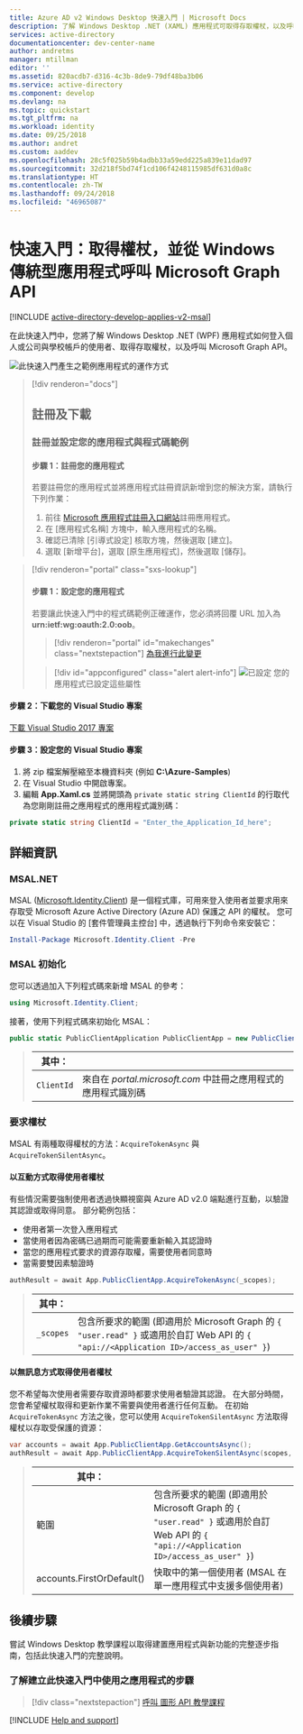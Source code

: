 ```yaml
---
title: Azure AD v2 Windows Desktop 快速入門 | Microsoft Docs
description: 了解 Windows Desktop .NET (XAML) 應用程式可取得存取權杖，以及呼叫受 Azure Active Directory v2.0 端點保護之 API 的方法
services: active-directory
documentationcenter: dev-center-name
author: andretms
manager: mtillman
editor: ''
ms.assetid: 820acdb7-d316-4c3b-8de9-79df48ba3b06
ms.service: active-directory
ms.component: develop
ms.devlang: na
ms.topic: quickstart
ms.tgt_pltfrm: na
ms.workload: identity
ms.date: 09/25/2018
ms.author: andret
ms.custom: aaddev
ms.openlocfilehash: 28c5f025b59b4adbb33a59edd225a839e11dad97
ms.sourcegitcommit: 32d218f5bd74f1cd106f4248115985df631d0a8c
ms.translationtype: HT
ms.contentlocale: zh-TW
ms.lasthandoff: 09/24/2018
ms.locfileid: "46965087"
---
```

# <a name="quickstart-acquire-a-token-and-call-microsoft-graph-api-from-a-windows-desktop-app"></a>快速入門：取得權杖，並從 Windows 傳統型應用程式呼叫 Microsoft Graph API

[!INCLUDE [active-directory-develop-applies-v2-msal](../../../includes/active-directory-develop-applies-v2-msal.md)]

在此快速入門中，您將了解 Windows Desktop .NET (WPF) 應用程式如何登入個人或公司與學校帳戶的使用者、取得存取權杖，以及呼叫 Microsoft Graph API。

![此快速入門產生之範例應用程式的運作方式](media/quickstart-v2-windows-desktop/windesktop-intro.png)

> [!div renderon="docs"]
> ## <a name="register-and-download"></a>註冊及下載
> ### <a name="register-and-configure-your-application-and-code-sample"></a>註冊並設定您的應用程式與程式碼範例
> #### <a name="step-1-register-your-application"></a>步驟 1：註冊您的應用程式
> 若要註冊您的應用程式並將應用程式註冊資訊新增到您的解決方案，請執行下列作業：
> 1. 前往 [Microsoft 應用程式註冊入口網站](https://apps.dev.microsoft.com/portal/register-app)註冊應用程式。
> 1. 在 [應用程式名稱] 方塊中，輸入應用程式的名稱。
> 1. 確認已清除 [引導式設定] 核取方塊，然後選取 [建立]。
> 1. 選取 [新增平台]，選取 [原生應用程式]，然後選取 [儲存]。

> [!div renderon="portal" class="sxs-lookup"]
> #### <a name="step-1-configure-your-application"></a>步驟 1：設定您的應用程式
> 若要讓此快速入門中的程式碼範例正確運作，您必須將回覆 URL 加入為 **urn:ietf:wg:oauth:2.0:oob**。
> > [!div renderon="portal" id="makechanges" class="nextstepaction"]
> > [為我進行此變更]()
>
> > [!div id="appconfigured" class="alert alert-info"]
> > ![已設定](media/quickstart-v2-windows-desktop/green-check.png) 您的應用程式已設定這些屬性

#### <a name="step-2-download-your-visual-studio-project"></a>步驟 2：下載您的 Visual Studio 專案

[下載 Visual Studio 2017 專案](https://github.com/Azure-Samples/active-directory-dotnet-desktop-msgraph-v2/archive/master.zip)

#### <a name="step-3-configure-your-visual-studio-project"></a>步驟 3：設定您的 Visual Studio 專案

1. 將 zip 檔案解壓縮至本機資料夾 (例如 **C:\Azure-Samples**)
1. 在 Visual Studio 中開啟專案。
1. 編輯 **App.Xaml.cs** 並將開頭為 `private static string ClientId` 的行取代為您剛剛註冊之應用程式的應用程式識別碼：

```csharp
private static string ClientId = "Enter_the_Application_Id_here";
```

## <a name="more-information"></a>詳細資訊

### <a name="msalnet"></a>MSAL.NET

MSAL ([Microsoft.Identity.Client](https://www.nuget.org/packages/Microsoft.Identity.Client)) 是一個程式庫，可用來登入使用者並要求用來存取受 Microsoft Azure Active Directory (Azure AD) 保護之 API 的權杖。 您可以在 Visual Studio 的 [套件管理員主控台] 中，透過執行下列命令來安裝它：

```powershell
Install-Package Microsoft.Identity.Client -Pre
```

### <a name="msal-initialization"></a>MSAL 初始化

您可以透過加入下列程式碼來新增 MSAL 的參考：

```csharp
using Microsoft.Identity.Client;
```

接著，使用下列程式碼來初始化 MSAL：

```csharp
public static PublicClientApplication PublicClientApp = new PublicClientApplication(ClientId);
```

> |其中： ||
> |---------|---------|
> | `ClientId` | 來自在 *portal.microsoft.com* 中註冊之應用程式的應用程式識別碼 |

### <a name="requesting-tokens"></a>要求權杖

MSAL 有兩種取得權杖的方法：`AcquireTokenAsync` 與 `AcquireTokenSilentAsync`。

#### <a name="get-a-user-token-interactively"></a>以互動方式取得使用者權杖

有些情況需要強制使用者透過快顯視窗與 Azure AD v2.0 端點進行互動，以驗證其認證或取得同意。 部分範例包括：

- 使用者第一次登入應用程式
- 當使用者因為密碼已過期而可能需要重新輸入其認證時
- 當您的應用程式要求的資源存取權，需要使用者同意時
- 當需要雙因素驗證時

```csharp
authResult = await App.PublicClientApp.AcquireTokenAsync(_scopes);
```

> |其中：||
> |---------|---------|
> | `_scopes` | 包含所要求的範圍 (即適用於 Microsoft Graph 的 `{ "user.read" }` 或適用於自訂 Web API 的 `{ "api://<Application ID>/access_as_user" }`) |

#### <a name="get-a-user-token-silently"></a>以無訊息方式取得使用者權杖

您不希望每次使用者需要存取資源時都要求使用者驗證其認證。 在大部分時間，您會希望權杖取得和更新作業不需要與使用者進行任何互動。 在初始 `AcquireTokenAsync` 方法之後，您可以使用 `AcquireTokenSilentAsync` 方法取得權杖以存取受保護的資源：

```csharp
var accounts = await App.PublicClientApp.GetAccountsAsync();
authResult = await App.PublicClientApp.AcquireTokenSilentAsync(scopes, accounts.FirstOrDefault());
```

> |其中： ||
> |---------|---------|
> |範圍 | 包含所要求的範圍 (即適用於 Microsoft Graph 的 `{ "user.read" }` 或適用於自訂 Web API 的 `{ "api://<Application ID>/access_as_user" }`) |
> |accounts.FirstOrDefault() | 快取中的第一個使用者 (MSAL 在單一應用程式中支援多個使用者) |

## <a name="next-steps"></a>後續步驟

嘗試 Windows Desktop 教學課程以取得建置應用程式與新功能的完整逐步指南，包括此快速入門的完整說明。

### <a name="learn-the-steps-to-create-the-application-used-in-this-quickstart"></a>了解建立此快速入門中使用之應用程式的步驟

> [!div class="nextstepaction"]
> [呼叫 圖形 API 教學課程](https://docs.microsoft.com/azure/active-directory/develop/guidedsetups/active-directory-windesktop)

[!INCLUDE [Help and support](../../../includes/active-directory-develop-help-support-include.md)]
